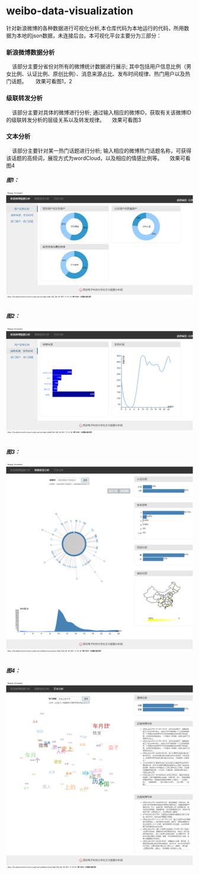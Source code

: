 weibo-data-visualization
=================================== 
针对新浪微博的各种数据进行可视化分析,本仓库代码为本地运行的代码，所用数据为本地的json数据，未连接后台。本可视化平台主要分为三部分：
### 新浪微博数据分析
     该部分主要分省份对所有的微博统计数据进行展示;
     其中包括用户信息比例（男女比例、认证比例、原创比例）、消息来源占比、发布时间规律、热门用户以及热门话题。 
     效果可看图1，2
### 级联转发分析 
     该部分主要对具体的微博进行分析;
     通过输入相应的微博ID，获取有关该微博ID的级联转发分析的层级关系以及转发规律。
     效果可看图3
### 文本分析
     该部分主要针对某一热门话题进行分析;
     输入相应的微博热门话题名称，可获得该话题的高频词，展现方式为wordCloud，以及相应的情感比例等。
     效果可看图4
##### 图1：
![用户信息比例](https://github.com/xiaoguo16/weibo-data-visualization/blob/master/result/%E7%94%A8%E6%88%B7%E4%BF%A1%E6%81%AF%E6%AF%94%E4%BE%8B.png)  
##### 图2： 
![消息来源](https://github.com/xiaoguo16/weibo-data-visualization/blob/master/result/%E6%B6%88%E6%81%AF%E6%9D%A5%E6%BA%90.png)  
##### 图3：
![级联转发分析](https://github.com/xiaoguo16/weibo-data-visualization/blob/master/result/%E7%BA%A7%E8%81%94%E8%BD%AC%E5%8F%91.png)  
##### 图4：
![文本分析](https://github.com/xiaoguo16/weibo-data-visualization/blob/master/result/%E6%96%87%E6%9C%AC%E5%88%86%E6%9E%90.png)  



